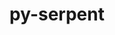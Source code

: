 ---
title: "py-serpent"
layout: cache
categories: [package, develop]
meta: {"compilers": ["gcc@=11.4.0", "gcc@=9.4.0", "oneapi@=2024.2.1"], "num_specs": 11, "num_specs_by_stack": {"e4s": 4, "e4s-neoverse_v1": 2, "e4s-oneapi": 4, "e4s-power": 1, "root": 11}, "oss": ["ubuntu20.04", "ubuntu22.04"], "platforms": ["linux"], "stacks": ["e4s", "e4s-neoverse_v1", "e4s-oneapi", "e4s-power", "root"], "targets": ["neoverse_v1", "ppc64le", "x86_64_v3"], "versions": ["1.40"]}
spec_details: [{"compiler": "gcc@=11.4.0", "hash": "3y6uzfdyebtw4mwa5bku7wuaxoc5krr4", "os": "ubuntu22.04", "platform": "linux", "size": "-", "stacks": ["e4s-neoverse_v1", "root"], "target": "neoverse_v1", "variants": ["build_system=python_pip"], "versions": ["1.40"]}, {"compiler": "gcc@=11.4.0", "hash": "c5ups3g5txpxvi7rlxw43blzziel5acf", "os": "ubuntu22.04", "platform": "linux", "size": "-", "stacks": ["e4s", "root"], "target": "x86_64_v3", "variants": ["build_system=python_pip"], "versions": ["1.40"]}, {"compiler": "gcc@=11.4.0", "hash": "cjyuttsiboferb3pvbmm5i56wjnj2cbx", "os": "ubuntu22.04", "platform": "linux", "size": "-", "stacks": ["e4s", "root"], "target": "x86_64_v3", "variants": ["build_system=python_pip"], "versions": ["1.40"]}, {"compiler": "oneapi@=2024.2.1", "hash": "ewavdtozleze7w2oirnjrb7d5xvpjwiu", "os": "ubuntu22.04", "platform": "linux", "size": "-", "stacks": ["e4s-oneapi", "root"], "target": "x86_64_v3", "variants": ["build_system=python_pip"], "versions": ["1.40"]}, {"compiler": "gcc@=11.4.0", "hash": "fcpkojtw2bnwadwbmxtmcxxdpoop4t7x", "os": "ubuntu22.04", "platform": "linux", "size": "-", "stacks": ["e4s-neoverse_v1", "root"], "target": "neoverse_v1", "variants": ["build_system=python_pip"], "versions": ["1.40"]}, {"compiler": "gcc@=11.4.0", "hash": "kdcieniduy4x7atgqf3m3ouj2voxpzhf", "os": "ubuntu22.04", "platform": "linux", "size": "-", "stacks": ["e4s", "root"], "target": "x86_64_v3", "variants": ["build_system=python_pip"], "versions": ["1.40"]}, {"compiler": "gcc@=11.4.0", "hash": "kuggkj4qikjrdxcbsiseth7bf4isyb6g", "os": "ubuntu22.04", "platform": "linux", "size": "-", "stacks": ["e4s", "root"], "target": "x86_64_v3", "variants": ["build_system=python_pip"], "versions": ["1.40"]}, {"compiler": "oneapi@=2024.2.1", "hash": "my57kqsbjnoheq4vhhtsorwd7dd62qn4", "os": "ubuntu22.04", "platform": "linux", "size": "-", "stacks": ["e4s-oneapi", "root"], "target": "x86_64_v3", "variants": ["build_system=python_pip"], "versions": ["1.40"]}, {"compiler": "gcc@=9.4.0", "hash": "q6lg7nxnxz6nc5abbaof2arzziucij6h", "os": "ubuntu20.04", "platform": "linux", "size": "-", "stacks": ["e4s-power", "root"], "target": "ppc64le", "variants": ["build_system=python_pip"], "versions": ["1.40"]}, {"compiler": "oneapi@=2024.2.1", "hash": "rf2c44pl45fb37ebyyhlxjt66jpfrfet", "os": "ubuntu22.04", "platform": "linux", "size": "-", "stacks": ["e4s-oneapi", "root"], "target": "x86_64_v3", "variants": ["build_system=python_pip"], "versions": ["1.40"]}, {"compiler": "oneapi@=2024.2.1", "hash": "wl4hbgezmwdgly3umlw6edyrf255nsnf", "os": "ubuntu22.04", "platform": "linux", "size": "-", "stacks": ["e4s-oneapi", "root"], "target": "x86_64_v3", "variants": ["build_system=python_pip"], "versions": ["1.40"]}]
---